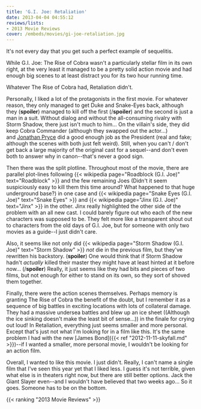 ```yaml
---
title: 'G.I. Joe: Retaliation'
date: 2013-04-04 04:55:12
reviews/lists:
- 2013 Movie Reviews
cover: /embeds/movies/gi-joe-retaliation.jpg
---
```

It's not every day that you get such a perfect example of sequelitis.

<!--more-->

While G.I. Joe: The Rise of Cobra wasn't a particularly stellar film in its own right, at the very least it managed to be a pretty solid action movie and had enough big scenes to at least distract you for its two hour running time.

Whatever The Rise of Cobra had, Retaliation didn't.

Personally, I liked a lot of the protagonists in the first movie. For whatever reason, they only managed to get Duke and Snake-Eyes back, although they (**spoiler**) managed to kill off the first (/**spoiler**) and the second is just a man in a suit. Without dialog and without the all-consuming rivalry with Storm Shadow, there just isn't much to him... On the villain's side, they did keep Cobra Commander (although they swapped out the actor...) and <a href="http://www.imdb.com/name/nm0000596/?ref_=fn_al_nm_1">Jonathan Pryce</a> did a good enough job as the President (real and fake; although the scenes with both just felt weird). Still, when you can't / don't get back a large majority of the original cast for a sequel--and don't even both to answer why in canon--that's never a good sign.

Then there was the split plotline. Throughout most of the movie, there are parallel plot-lines following {{< wikipedia page="Roadblock (G.I. Joe)" text="Roadblock" >}} and the few remaining Joes (Didn't it seem suspiciously easy to kill them this time around? What happened to that huge underground base?) in one case and {{< wikipedia page="Snake Eyes (G.I. Joe)" text="Snake Eyes" >}} and {{< wikipedia page="Jinx (G.I. Joe)" text="Jinx" >}} in the other. Jinx really highlighted the other side of the problem with an all new cast. I could barely figure out who each of the new characters was supposed to be. They felt more like a transparent shout out to characters from the old days of G.I. Joe, but for someone with only two movies as a guide--I just didn't care.

Also, it seems like not only did {{< wikipedia page="Storm Shadow (G.I. Joe)" text="Storm Shadow" >}} *not* die in the previous film, but they've rewritten his backstory. (**spoiler**) One would think that if Storm Shadow hadn't *actually* killed their master they might have at least hinted at it before now... (/**spoiler**) Really, it just seems like they had bits and pieces of two films, but not enough for either to stand on its own, so they sort of shoved them together.

Finally, there were the action scenes themselves. Perhaps memory is granting The Rise of Cobra the benefit of the doubt, but I remember it as a sequence of big battles in exciting locations with lots of collateral damage. They had a massive undersea battles and blew up an ice sheet ((Although the ice sinking doesn't make the least bit of sense...)) in the finale for crying out loud! In Retaliation, everything just seems smaller and more personal. Except that's just not what I'm looking for in a film like this. It's the same problem I had with the new [James Bond]({{< ref "2012-11-11-skyfall.md" >}})--if I wanted a smaller, more personal movie, I wouldn't be looking for an action film.

Overall, I wanted to like this movie. I just didn't. Really, I can't name a single film that I've seen this year yet that I liked less. I guess it's not terrible, given what else is in theaters right now, but there are still better options. Jack the Giant Slayer even--and I wouldn't have believed that two weeks ago... So it goes. Someone has to be on the bottom.

{{< ranking "2013 Movie Reviews" >}}